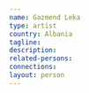 ```yaml
---
name: Gazmend Leka
type: artist
country: Albania
tagline:
description:
related-persons:
connections:
layout: person
---
```

